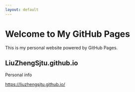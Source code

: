 ```yaml
---
layout: default
---
```

 
# Welcome to My GitHub Pages
This is my personal website powered by GitHub Pages.

## LiuZhengSjtu.github.io
Personal info

https://liuzhengsjtu.github.io/
